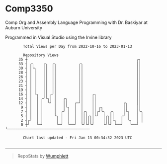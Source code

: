 # Comp3350
Comp Org and Assembly Language Programming with Dr. Baskiyar at Auburn University

Programmed in Visual Studio using the Irvine library

```
        Total Views per Day from 2022-10-16 to 2023-01-13

        Repository Views
      35 ┼                                                 ╭╮
      33 ┤ ╭╮    ╭╮  ╭╮          ╭╮                        ││
      30 ┤ │╰╮   ││  ││          ││                        ││
      28 ┤ │ │   ││  ││          ││                        ││
      26 ┤ │ │   ││  ││          ││                        ││
      23 ┤ │ │   ││  ││          ││                        ││
      21 ┤ │ │   ││  ││          ││                        ││
      19 ┤ │ │   ││  ││          ││                        ││
      16 ┤ │ ╰╮  ││ ╭╯│          ││    ╭╮                  ││
      14 ┤ │  │ ╭╯╰╮│ │   ╭╮     ││    ││                  ││
      12 ┤ │  │ │  ╰╯ │   ││   ╭─╯│    ││            ╭╮    ││
       9 ┤ │  │ │     │   │╰╮  │  │    ││ ╭╮         ││    ││
       7 ┤ │  │ │     │  ╭╯ │  │  │╭╮  ││╭╯╰╮  ╭╮    │╰╮   │╰╮
       5 ┤ │  │ │     ╰╮ │  │  │  │││╭╮│╰╯  │╭╮││   ╭╯ │   │ │
       2 ┤╭╯  │ │      │ │  │  │  ││││││    ││││╰╮  │  ╰╮  │ │
       0 ┼╯   ╰─╯      ╰─╯  ╰──╯  ╰╯╰╯╰╯    ╰╯╰╯ ╰──╯   ╰──╯ ╰─────────────────────────────────────

        Chart last updated - Fri Jan 13 00:34:32 2023 UTC
        
```

---

> RepoStats by [Wumphlett](https://github.com/Wumphlett)
